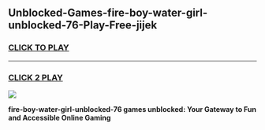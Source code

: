 
## Unblocked-Games-fire-boy-water-girl-unblocked-76-Play-Free-jijek
<h3>
<a href="https://premium76.site?title=fire-boy-water-girl-unblocked-76&ref=18A1">CLICK TO PLAY</a></h3>
<hr>

<h3>
<a href="https://premium76.site?title=fire-boy-water-girl-unblocked-76&ref=18A1">CLICK 2 PLAY</a>
  
</h3>

<a href="https://premium76.site?title=fire-boy-water-girl-unblocked-76&ref=18A1"><img src="https://clearcache.store/games.png"></a>


**fire-boy-water-girl-unblocked-76 games unblocked: Your Gateway to Fun and Accessible Online Gaming**
